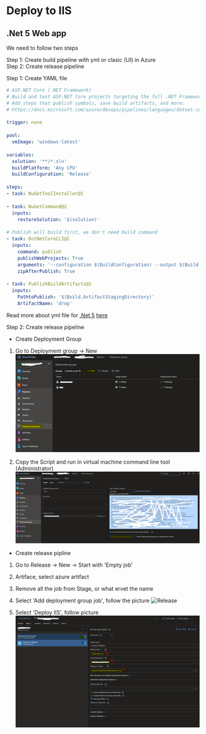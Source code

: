 # Deploy to IIS

## .Net 5 Web app

We need to follow two steps

  Step 1: Create build pipeline with yml or clasic (UI) in Azure  
  Step 2: Create release pipeline

Step 1: Create YAML file

```yml
# ASP.NET Core (.NET Framework)
# Build and test ASP.NET Core projects targeting the full .NET Framework.
# Add steps that publish symbols, save build artifacts, and more:
# https://docs.microsoft.com/azure/devops/pipelines/languages/dotnet-core

trigger: none

pool:
  vmImage: 'windows-latest'

variables:
  solution: '**/*.sln'
  buildPlatform: 'Any CPU'
  buildConfiguration: 'Release'

steps:
- task: NuGetToolInstaller@1

- task: NuGetCommand@2
  inputs:
    restoreSolution: '$(solution)'

# Publish will build first, we don't need build command
- task: DotNetCoreCLI@2
  inputs:
    command: publish
    publishWebProjects: True
    arguments: '--configuration $(BuildConfiguration) --output $(Build.ArtifactStagingDirectory)'
    zipAfterPublish: True

- task: PublishBuildArtifacts@1
  inputs:
    PathtoPublish: '$(Build.ArtifactStagingDirectory)'
    ArtifactName: 'drop'
```

Read more about yml file for [.Net 5](https://docs.microsoft.com/azure/devops/pipelines/languages/dotnet-core) [here](https://docs.microsoft.com/en-us/azure/devops/pipelines/apps/cd/deploy-webdeploy-iis-deploygroups?view=azure-devops)

Step 2: Create release pipeline

* Create Deployment Group

1. Go to Deployment group -> New ![DeploymentGroup](https://github.com/MofaggolHoshen/Exercises/blob/master/ThinkThrough/AzureCICDPipline/DeployToVMIIS/DeploymentGroup.PNG)

2. Copy the Script and run in virtual machine command line tool (Administrator) ![DeploymentGroup](https://github.com/MofaggolHoshen/Exercises/blob/master/ThinkThrough/AzureCICDPipline/DeployToVMIIS/DeploymentGroup2.PNG)

* Create release pipline

1. Go to Release -> New -> Start with 'Empty job'

2. Artiface, select azure artifact

3. Remove all the job from Stage, or what ervet the name

4. Select 'Add deployment group job', follow the picture ![Release](https://github.com/MofaggolHoshen/Exercises/blob/master/ThinkThrough/AzureCICDPipline/DeployToVMIIS/Deploy%20to%20VM%20IIS/ReleasePipline.PNG)

5. Select 'Deploy IIS', follow picture ![Release](https://github.com/MofaggolHoshen/Exercises/blob/master/ThinkThrough/AzureCICDPipline/DeployToVMIIS/ReleasePipline2.PNG)
